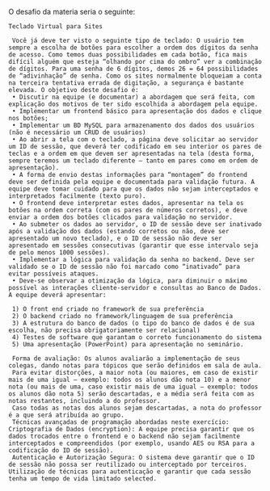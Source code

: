 O desafio da materia seria o seguinte:

    Teclado Virtual para Sites 
 
     Você já deve ter visto o seguinte tipo de teclado: O usuário tem sempre a escolha de botões para escolher a ordem dos dígitos da senha de acesso. Como temos duas possibilidades em cada botão, fica mais difícil alguém que esteja “olhando por cima do ombro” ver a combinação de dígitos. Para uma senha de 6 dígitos, demos 26 = 64 possibilidades de “adivinhação” de senha. Como os sites normalmente bloqueiam a conta na terceira tentativa errada de digitação, a segurança é bastante elevada. O objetivo deste desafio é: 
     • Discutir na equipe (e documentar) a abordagem que será feita, com explicação dos motivos de ter sido escolhida a abordagem pela equipe. 
     • Implementar um frontend básico para apresentação dos dados e clique nos botões; 
     • Implementar um BD MySQL para armazenamento dos dados dos usuários (não é necessário um CRUD de usuários) 
     • Ao abrir a tela com o teclado, a página deve solicitar ao servidor um ID de sessão, que deverá ter codificado em seu interior os pares de teclas e a ordem em que devem ser apresentadas na tela (desta forma, sempre teremos um teclado diferente – tanto em pares como em ordem de apresentação). 
     • A forma de envio destas informações para “montagem” do frontend deve ser definida pela equipe e documentada para validação futura. A equipe deve tomar cuidado para que os dados não sejam interceptados e interpretados facilmente (texto puro). 
     • O frontend deve interpretar estes dados, apresentar na tela os botões na ordem correta (com os pares de números corretos), e deve enviar a ordem dos botões clicados para validação no servidor. 
     • Ao submeter os dados ao servidor, o ID de sessão deve ser inativado após a validação dos dados (estando corretos ou não, deve ser apresentado um novo teclado), e o ID de sessão não deve ser apresentado em sessões consecutivas (garantir que esse intervalo seja de pelo menos 1000 sessões). 
     • Implementar a lógica para validação da senha no backend. Deve ser validado se o ID de sessão não foi marcado como “inativado” para evitar possíveis ataques. 
     • Deve-se observar a otimização da lógica, para diminuir o máximo possível as interações cliente-servidor e consultas ao Banco de Dados. A equipe deverá apresentar: 

     1) O front end criado no framework de sua preferência 
     2) O backend criado no framework/linguagem de sua preferência 
     3) A estrutura do banco de dados (o tipo do banco de dados é de sua escolha, não precisa obrigatoriamente ser relacional) 
     4) Testes de software que garantam o correto funcionamento do sistema 
     5) Uma apresentação (PowerPoint) para apresentação no seminário. 
     
     Forma de avaliação: Os alunos avaliarão a implementação de seus colegas, dando notas para tópicos que serão definidos em sala de aula. 
     Para evitar distorções, a maior nota (ou maiores, em caso de existir mais de uma igual – exemplo: todos os alunos dão nota 10) e a menor nota (ou mais de uma, caso existir mais de uma igual – exemplo: todos os alunos dão nota 5) serão descartadas, e a média será feita com as notas restantes, incluindo a do professor. 
     Caso todas as notas dos alunos sejam descartadas, a nota do professor é a que será atribuída ao grupo. 
     Técnicas avançadas de programação abordadas neste exercício: Criptografia de Dados (encryption): A equipe precisa garantir que os dados trocados entre o frontend e o backend não sejam facilmente interceptados e compreendidos (por exemplo, usando AES ou RSA para a codificação do ID de sessão). 
     Autenticação e Autorização Segura: O sistema deve garantir que o ID de sessão não possa ser reutilizado ou interceptado por terceiros. Utilização de técnicas para autenticação e garantir que cada sessão tenha um tempo de vida limitado selected.